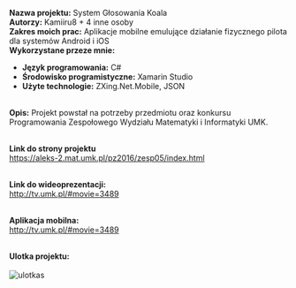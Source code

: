 <b>Nazwa projektu:</b> System Głosowania Koala<br/>
<b>Autorzy:</b> Kamiiru8 + 4 inne osoby<br/>
<b>Zakres moich prac:</b> Aplikacje mobilne emulujące działanie fizycznego pilota dla systemów Android i iOS<br/>
<b>Wykorzystane przeze mnie:</b><br/>
- <b>Język programowania:</b> C#<br/>
- <b>Środowisko programistyczne:</b> Xamarin Studio<br/>
- <b>Użyte technologie:</b> ZXing.Net.Mobile, JSON<br/><br/>


<b>Opis:</b> Projekt powstał na potrzeby przedmiotu oraz konkursu Programowania Zespołowego Wydziału Matematyki i Informatyki UMK.<br/><br/>

<b>Link do strony projektu</b><br/>
https://aleks-2.mat.umk.pl/pz2016/zesp05/index.html<br/><br/>

<b>Link do wideoprezentacji:</b><br/>
http://tv.umk.pl/#movie=3489
<br/><br/>

<b>Aplikacja mobilna:</b><br/>
http://tv.umk.pl/#movie=3489
<br/><br/>

<b>Ulotka projektu:</b><br/><br/>
![ulotkas](https://user-images.githubusercontent.com/29763402/28135223-be9fbd58-6745-11e7-8be8-9c4dd288f13f.jpg)
